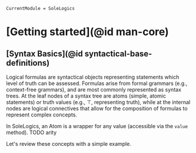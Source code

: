 ```@meta
CurrentModule = SoleLogics
```

# [Getting started](@id man-core)

## [Syntax Basics](@id syntactical-base-definitions)

Logical formulas are syntactical objects representing statements which level of truth can be assessed.
Formulas arise from formal grammars (e.g., context-free grammars), and are most commonly represented as syntax trees.
At the leaf nodes of a syntax tree are atoms (simple, atomic statements) or truth values (e.g., ⊤, representing truth),
while at the internal nodes are logical connectives that allow for the composition of formulas to represent complex concepts.

In SoleLogics, an Atom is a wrapper for any value (accessible via the `value` method).
TODO
arity

Let's review these concepts with a simple example.
